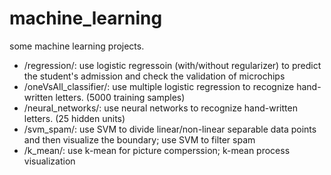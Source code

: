# machine_learning
some machine learning projects.
* /regression/: use logistic regressoin (with/without regularizer) to predict the student's admission and check the validation of microchips
* /oneVsAll_classifier/: use multiple logistic regression to recognize hand-written letters. (5000 training samples)
* /neural_networks/: use neural networks to recognize hand-written letters. (25 hidden units)
* /svm_spam/: use SVM to divide linear/non-linear separable data points and then visualize the boundary; use SVM to filter spam
* /k_mean/: use k-mean for picture comperssion; k-mean process visualization
